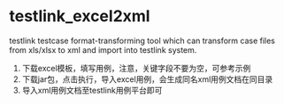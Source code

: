# testlink_excel2xml
testlink testcase format-transforming tool which can transform case files from xls/xlsx to xml and import into testlink system.
1. 下载excel模板，填写用例，注意，关键字段不要为空，可参考示例
2. 下载jar包，点击执行，导入excel用例，会生成同名xml用例文档在同目录
3. 导入xml用例文档至testlink用例平台即可

